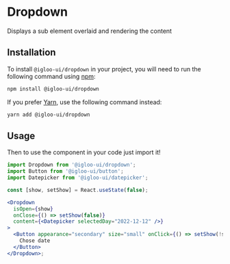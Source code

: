 # Dropdown

Displays a sub element overlaid and rendering the content

<Example />

<ReferenceLinks />

## Installation

To install `@igloo-ui/dropdown` in your project, you will need to run the following command using [npm](https://www.npmjs.com/):

```bash
npm install @igloo-ui/dropdown
```

If you prefer [Yarn](https://classic.yarnpkg.com/en/), use the following command instead:

```bash
yarn add @igloo-ui/dropdown
```

## Usage

Then to use the component in your code just import it!

```jsx
import Dropdown from '@igloo-ui/dropdown';
import Button from '@igloo-ui/button';
import Datepicker from '@igloo-ui/datepicker';

const [show, setShow] = React.useState(false);

<Dropdown
  isOpen={show}
  onClose={() => setShow(false)}
  content={<Datepicker selectedDay="2022-12-12" />}
>
  <Button appearance="secondary" size="small" onClick={() => setShow(!show)}>
    Chose date
  </Button>
</Dropdown>;
```
